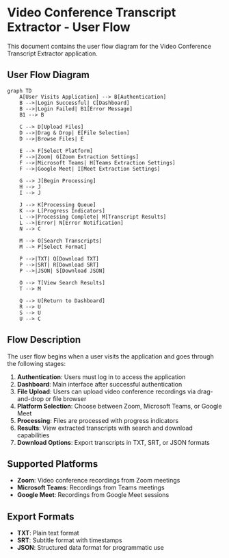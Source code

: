 # Video Conference Transcript Extractor - User Flow

This document contains the user flow diagram for the Video Conference Transcript Extractor application.

## User Flow Diagram

```mermaid
graph TD
    A[User Visits Application] --> B[Authentication]
    B -->|Login Successful| C[Dashboard]
    B -->|Login Failed| B1[Error Message]
    B1 --> B
    
    C --> D[Upload Files]
    D -->|Drag & Drop| E[File Selection]
    D -->|Browse Files| E
    
    E --> F[Select Platform]
    F -->|Zoom| G[Zoom Extraction Settings]
    F -->|Microsoft Teams| H[Teams Extraction Settings]
    F -->|Google Meet| I[Meet Extraction Settings]
    
    G --> J[Begin Processing]
    H --> J
    I --> J
    
    J --> K[Processing Queue]
    K --> L[Progress Indicators]
    L -->|Processing Complete| M[Transcript Results]
    L -->|Error| N[Error Notification]
    N --> C
    
    M --> O[Search Transcripts]
    M --> P[Select Format]
    
    P -->|TXT| Q[Download TXT]
    P -->|SRT| R[Download SRT]
    P -->|JSON| S[Download JSON]
    
    O --> T[View Search Results]
    T --> M
    
    Q --> U[Return to Dashboard]
    R --> U
    S --> U
    U --> C
```

## Flow Description

The user flow begins when a user visits the application and goes through the following stages:

1. **Authentication**: Users must log in to access the application
2. **Dashboard**: Main interface after successful authentication
3. **File Upload**: Users can upload video conference recordings via drag-and-drop or file browser
4. **Platform Selection**: Choose between Zoom, Microsoft Teams, or Google Meet
5. **Processing**: Files are processed with progress indicators
6. **Results**: View extracted transcripts with search and download capabilities
7. **Download Options**: Export transcripts in TXT, SRT, or JSON formats

## Supported Platforms

- **Zoom**: Video conference recordings from Zoom meetings
- **Microsoft Teams**: Recordings from Teams meetings
- **Google Meet**: Recordings from Google Meet sessions

## Export Formats

- **TXT**: Plain text format
- **SRT**: Subtitle format with timestamps
- **JSON**: Structured data format for programmatic use
